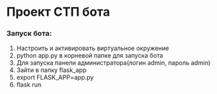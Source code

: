# Проект СТП бота

### Запуск бота:

1. Настроить и активировать виртуальное окружение
2. python app.py в корневой папке для запуска бота
3. Для запуска панели администратора(логин admin, пароль admin)
  1. Зайти в папку flask_app
  2. export FLASK_APP=app.py
  3. flask run
 